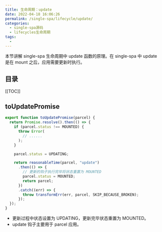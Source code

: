 ```yaml
---
title: 生命周期：update
date: 2022-04-18 16:06:26
permalink: /single-spa/lifecycle/update/
categories:
  - single-spa源码
  - lifecycles生命周期
tags:
  - 
---
```



<TimeToRead />

本节讲解 single-spa 生命周期中 update 函数的原理。在 single-spa 中 update 是在 mount 之后，应用需要更新时执行。

<!-- more -->

## 目录

[[TOC]]

## toUpdatePromise

```js
export function toUpdatePromise(parcel) {
  return Promise.resolve().then(() => {
    if (parcel.status !== MOUNTED) {
      throw Error(
        // ......
      );
    }

    parcel.status = UPDATING;

    return reasonableTime(parcel, "update")
      .then(() => {
        // 更新的钩子执行完毕将状态重置为 MOUNTED
        parcel.status = MOUNTED;
        return parcel;
      })
      .catch((err) => {
        throw transformErr(err, parcel, SKIP_BECAUSE_BROKEN);
      });
  });
}
```

- 更新过程中状态设置为 UPDATING，更新完毕状态重置为 MOUNTED。
- update 钩子主要用于 parcel 应用。
